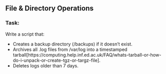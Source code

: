 ## File & Directory Operations

### Task:

<p> Write a script that: </p>

<ul>
  <li>Creates a backup directory (/backups) if it doesn’t exist.</li>
  <li>Archives all .log files from /var/log into a timestamped tarball[https://computing.help.inf.ed.ac.uk/FAQ/whats-tarball-or-how-do-i-unpack-or-create-tgz-or-targz-file].</li>
  <li>Deletes logs older than 7 days.</li>
</ul>
